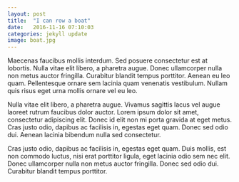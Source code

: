 ```yaml
---
layout: post
title:  "I can row a boat"
date:   2016-11-16 07:10:03
categories: jekyll update
image: boat.jpg
---
```


Maecenas faucibus mollis interdum. Sed posuere consectetur est at lobortis. Nulla vitae elit libero, a pharetra augue. Donec ullamcorper nulla non metus auctor fringilla. Curabitur blandit tempus porttitor. Aenean eu leo quam. Pellentesque ornare sem lacinia quam venenatis vestibulum. Nullam quis risus eget urna mollis ornare vel eu leo.

Nulla vitae elit libero, a pharetra augue. Vivamus sagittis lacus vel augue laoreet rutrum faucibus dolor auctor. Lorem ipsum dolor sit amet, consectetur adipiscing elit. Donec id elit non mi porta gravida at eget metus. Cras justo odio, dapibus ac facilisis in, egestas eget quam. Donec sed odio dui. Aenean lacinia bibendum nulla sed consectetur.

Cras justo odio, dapibus ac facilisis in, egestas eget quam. Duis mollis, est non commodo luctus, nisi erat porttitor ligula, eget lacinia odio sem nec elit. Donec ullamcorper nulla non metus auctor fringilla. Donec sed odio dui. Curabitur blandit tempus porttitor.
